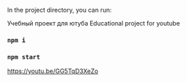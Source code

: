 In the project directory, you can run:

Учебный проект для ютуба
Educational project for youtube

### `npm i`

### `npm start`



https://youtu.be/GG5TqD3XeZo
